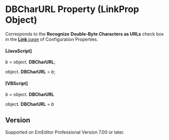 # DBCharURL Property (LinkProp Object)

Corresponds to the **Recognize**
**Double-Byte Characters as URLs** check box in the [**Link** page](../../dlg/properties/link/index) of Configuration Properties.

#### \[JavaScript\]

_b_ =
object. **DBCharURL**;

object. **DBCharURL** = _b_;

#### \[VBScript\]

_b_ =
object. **DBCharURL**

object. **DBCharURL** = _b_

## Version

Supported on EmEditor Professional Version 7.00 or later.
